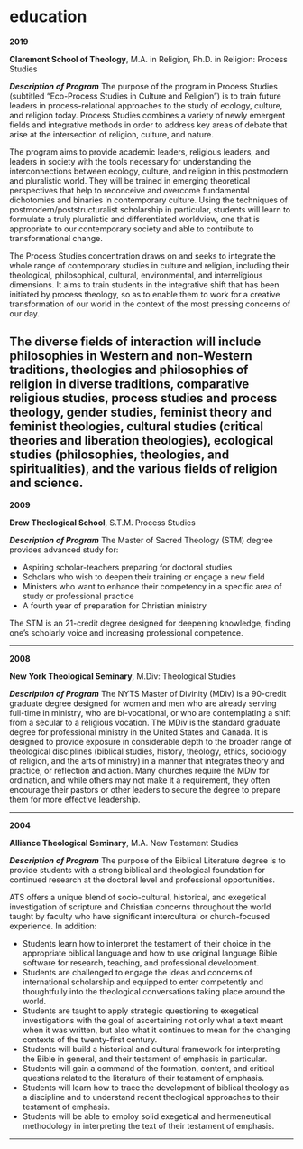 # education

**2019**

**Claremont School of Theology**, M.A. in Religion, Ph.D. in Religion: Process Studies

***Description of Program***
The purpose of the program in Process Studies (subtitled “Eco-­Process Studies in Culture and Religion”) is to train future leaders in process­-relational approaches to the study of ecology, culture, and religion today. Process Studies combines a variety of newly emergent fields and integrative methods in order to address key areas of debate that arise at the intersection of religion, culture, and nature.

The program aims to provide academic leaders, religious leaders, and leaders in society with the tools necessary for understanding the interconnections between ecology, culture, and religion in this postmodern and pluralistic world. They will be trained in emerging theoretical perspectives that help to re­conceive and overcome fundamental dichotomies and binaries in contemporary culture. Using the techniques of postmodern/poststructuralist scholarship in particular, students will learn to formulate a truly pluralistic and differentiated worldview, one that is appropriate to our contemporary society and able to contribute to transformational change.

The Process Studies concentration draws on and seeks to integrate the whole range of contemporary studies in culture and religion, including their theological, philosophical, cultural, environmental, and interreligious dimensions. It aims to train students in the integrative shift that has been initiated by process theology, so as to enable them to work for a creative transformation of our world in the context of the most pressing concerns of our day.

The diverse fields of interaction will include philosophies in Western and non-Western traditions, theologies and philosophies of religion in diverse traditions, comparative religious studies, process studies and process theology, gender studies, feminist theory and feminist theologies, cultural studies (critical theories and liberation theologies), ecological studies (philosophies, theologies, and spiritualities), and the various fields of religion and science.
---

**2009**

**Drew Theological School**, S.T.M. Process Studies

***Description of Program***
The Master of Sacred Theology (STM) degree provides advanced study for:

* Aspiring scholar-teachers preparing for doctoral studies
* Scholars who wish to deepen their training or engage a new field
* Ministers who want to enhance their competency in a specific area of study or professional practice
* A fourth year of preparation for Christian ministry

The STM is an 21-credit degree designed for deepening knowledge, finding one’s scholarly voice and increasing professional competence.

---

**2008** 

**New York Theological Seminary**, M.Div: Theological Studies

***Description of Program***
The NYTS Master of Divinity (MDiv) is a 90-credit graduate degree designed for women and men who are already serving full-time in ministry, who are bi-vocational, or who are contemplating a shift from a secular to a religious vocation. The MDiv is the standard graduate degree for professional ministry in the United States and Canada.  It is designed to provide exposure in considerable depth to the broader range of theological disciplines (biblical studies, history, theology, ethics, sociology of religion, and the arts of ministry) in a manner that integrates theory and practice, or reflection and action.  Many churches require the MDiv for ordination, and while others may not make it a requirement, they often encourage their pastors or other leaders to secure the degree to prepare them for more effective leadership.

---

**2004**

**Alliance Theological Seminary**, M.A. New Testament Studies

***Description of Program***
The purpose of the Biblical Literature degree is to provide students with a strong biblical and theological foundation for continued research at the doctoral level and professional opportunities.

ATS offers a unique blend of socio-cultural, historical, and exegetical investigation of scripture and Christian concerns throughout the world taught by faculty who have significant intercultural or church-focused experience. In addition:

* Students learn how to interpret the testament of their choice in the appropriate biblical language and how to use original language Bible software for research, teaching, and professional development.
* Students are challenged to engage the ideas and concerns of international scholarship and equipped to enter competently and thoughtfully into the theological conversations taking place around the world.
* Students are taught to apply strategic questioning to exegetical investigations with the goal of ascertaining not only what a text meant when it was written, but also what it continues to mean for the changing contexts of the twenty-first century.
* Students will build a historical and cultural framework for interpreting the Bible in general, and their testament of emphasis in particular.
* Students will gain a command of the formation, content, and critical questions related to the literature of their testament of emphasis.
* Students will learn how to trace the development of biblical theology as a discipline and to understand recent theological approaches to their testament of emphasis.
* Students will be able to employ solid exegetical and hermeneutical methodology in interpreting the text of their testament of emphasis.

---